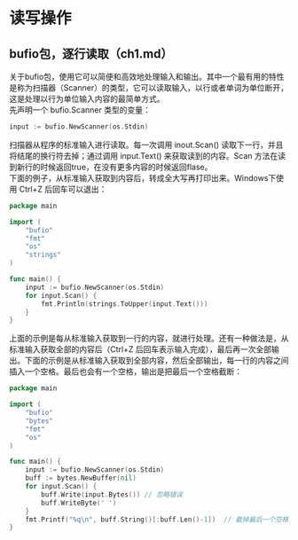 # 读写操作

## bufio包，逐行读取（ch1.md）
关于bufio包，使用它可以简便和高效地处理输入和输出。其中一个最有用的特性是称为扫描器（Scanner）的类型，它可以读取输入，以行或者单词为单位断开，这是处理以行为单位输入内容的最简单方式。  
先声明一个 bufio.Scanner 类型的变量：
```go
input := bufio.NewScanner(os.Stdin)
```
扫描器从程序的标准输入进行读取。每一次调用 inout.Scan() 读取下一行，并且将结尾的换行符去掉；通过调用 input.Text() 来获取读到的内容。Scan 方法在读到新行的时候返回true，在没有更多内容的时候返回flase。  
下面的例子，从标准输入获取到内容后，转成全大写再打印出来。Windows下使用 Ctrl+Z 后回车可以退出：
```go
package main

import (
	"bufio"
	"fmt"
	"os"
	"strings"
)

func main() {
	input := bufio.NewScanner(os.Stdin)
	for input.Scan() {
		fmt.Println(strings.ToUpper(input.Text()))
	}
}
```
上面的示例是每从标准输入获取到一行的内容，就进行处理。还有一种做法是，从标准输入获取全部的内容后（Ctrl+Z 后回车表示输入完成），最后再一次全部输出。下面的示例是从标准输入获取到全部内容，然后全部输出，每一行的内容之间插入一个空格。最后也会有一个空格，输出是把最后一个空格截断：
```go
package main

import (
	"bufio"
	"bytes"
	"fmt"
	"os"
)

func main() {
	input := bufio.NewScanner(os.Stdin)
	buff := bytes.NewBuffer(nil)
	for input.Scan() {
		buff.Write(input.Bytes()) // 忽略错误
		buff.WriteByte(' ')
	}
	fmt.Printf("%q\n", buff.String()[:buff.Len()-1])  // 截掉最后一个空格
}
```

